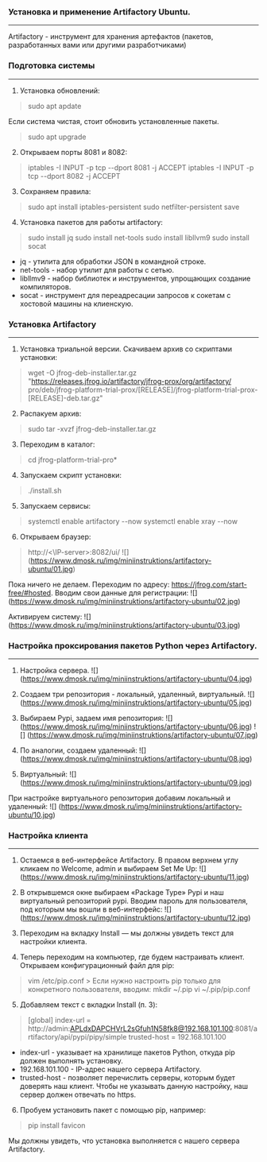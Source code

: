 ### Установка и применение Artifactory Ubuntu.
---
Artifactory - инструмент для хранения артефактов (пакетов, разработанных вами или другими разработчиками)
### Подготовка системы
---
1. Установка обновлений:
  > sudo apt apdate

Если система чистая, стоит обновить установленные пакеты.
  > sudo apt upgrade

2. Открываем порты 8081 и 8082:
  > iptables -I INPUT -p tcp --dport 8081 -j ACCEPT
  > iptables -I INPUT -p tcp --dport 8082 -j ACCEPT


3. Сохраняем правила:
  > sudo apt install iptables-persistent
  > sudo netfilter-persistent save

4. Установка пакетов для работы artifactory:
  > sudo install jq
  > sudo install net-tools
  > sudo install libllvm9
  > sudo install socat
  * jq - утилита для обработки JSON в командной строке.
  * net-tools - набор утилит для работы с сетью.
  * libllmv9 - набор библиотек и инструментов, упрощающих создание компиляторов.
  * socat - инструмент для переадресации запросов к сокетам с хостовой машины на клиенскую.

### Установка Artifactory
---
1. Установка триальной версии. Скачиваем архив со скриптами установки:
  > wget -O jfrog-deb-installer.tar.gz "https://releases.jfrog.io/artifactory/jfrog-prox/org/artifactory/  pro/deb/jfrog-platform-trial-prox/[RELEASE]/jfrog-platform-trial-prox-[RELEASE]-deb.tar.gz"

2. Распакуем архив:
  > sudo tar -xvzf jfrog-deb-installer.tar.gz

3. Переходим в каталог:
  > cd jfrog-platform-trial-pro\*

4. Запускаем скрипт установки:
  > ./install.sh

5. Запускаем сервисы:
  > systemctl enable artifactory --now
  > systemctl enable xray --now

6. Открываем браузер:
  > http://\<\IP-server\>\:8082/ui/
  ![] (https://www.dmosk.ru/img/miniinstruktions/artifactory-ubuntu/01.jpg)

  Пока ничего не делаем. Переходим по адресу: https://jfrog.com/start-free/#hosted.
  Вводим свои данные для регистрации:
  ![] (https://www.dmosk.ru/img/miniinstruktions/artifactory-ubuntu/02.jpg)

  Активируем систему:
  ![] (https://www.dmosk.ru/img/miniinstruktions/artifactory-ubuntu/03.jpg)

### Настройка проксирования пакетов Python через Artifactory.
---
1. Настройка сервера.
  ![] (https://www.dmosk.ru/img/miniinstruktions/artifactory-ubuntu/04.jpg)

2. Создаем три репозитория - локальный, удаленный, виртуальный.
  ![] (https://www.dmosk.ru/img/miniinstruktions/artifactory-ubuntu/05.jpg)
  
3. Выбираем Pypi, задаем имя репозитория:
  ![] (https://www.dmosk.ru/img/miniinstruktions/artifactory-ubuntu/06.jpg)
  ![] (https://www.dmosk.ru/img/miniinstruktions/artifactory-ubuntu/07.jpg)

4. По аналогии, создаем удаленный:
  ![] (https://www.dmosk.ru/img/miniinstruktions/artifactory-ubuntu/08.jpg)

5. Виртуальный:
  ![] (https://www.dmosk.ru/img/miniinstruktions/artifactory-ubuntu/09.jpg)

  При настройке виртуального репозитория добавим локальный и удаленный:
  ![] (https://www.dmosk.ru/img/miniinstruktions/artifactory-ubuntu/10.jpg)

### Настройка клиента
---
1. Остаемся в веб-интерфейсе Artifactory. В правом верхнем углу кликаем по Welcome, admin и выбираем Set Me Up:
  ![] (https://www.dmosk.ru/img/miniinstruktions/artifactory-ubuntu/11.jpg)

2. В открывшемся окне выбираем «Package Type» Pypi и наш виртуальный репозиторий pypi. Вводим пароль для пользователя, под которым мы вошли в веб-интерфейс:
  ![] (https://www.dmosk.ru/img/miniinstruktions/artifactory-ubuntu/12.jpg)

3. Переходим на вкладку Install — мы должны увидеть текст для настройки клиента.

4. Теперь переходим на компьютер, где будем настраивать клиент. Открываем конфигурационный файл для pip:
  > vim /etc/pip.conf
    > Если нужно настроить pip только для конкретного пользователя, вводим:
      mkdir ~/.pip
      vi ~/.pip/pip.conf

5. Добавляем текст с вкладки Install (п. 3):
  > [global]
index-url = http://admin:APLdxDAPCHVrL2sGfuh1N58fk8@192.168.101.100:8081/artifactory/api/pypi/pipy/simple
trusted-host = 192.168.101.100
  * index-url - указывает на хранилище пакетов Python, откуда pip должен выполнять установку.
  * 192.168.101.100 - IP-адрес нашего сервера Artifactory.
  * trusted-host - позволяет перечислить серверы, которым будет доверять наш клиент. Чтобы не указывать данную настройку, наш сервер должен отвечать по https.

6. Пробуем установить пакет с помощью pip, например:
  > pip install favicon

  Мы должны увидеть, что установка выполняется с нашего сервера Artifactory.


















